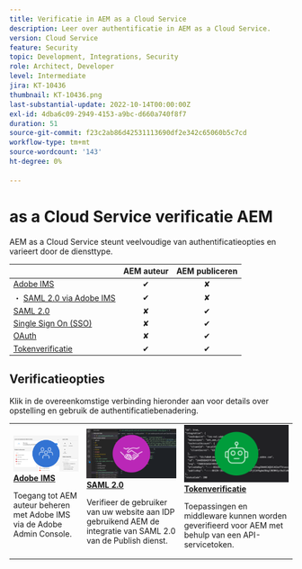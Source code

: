 ```yaml
---
title: Verificatie in AEM as a Cloud Service
description: Leer over authentificatie in AEM as a Cloud Service.
version: Cloud Service
feature: Security
topic: Development, Integrations, Security
role: Architect, Developer
level: Intermediate
jira: KT-10436
thumbnail: KT-10436.png
last-substantial-update: 2022-10-14T00:00:00Z
exl-id: 4dba6c09-2949-4153-a9bc-d660a740f8f7
duration: 51
source-git-commit: f23c2ab86d42531113690df2e342c65060b5c7cd
workflow-type: tm+mt
source-wordcount: '143'
ht-degree: 0%

---
```


# as a Cloud Service verificatie AEM

AEM as a Cloud Service steunt veelvoudige van authentificatieopties en varieert door de diensttype.

|                       | AEM auteur | AEM publiceren |
|-----------------------|:----------:|:-----------:|
| [Adobe IMS](../accessing/overview.md) | ✔ | ✘ |
| ・ [SAML 2.0 via Adobe IMS](https://experienceleague.adobe.com/docs/experience-manager-cloud-service/content/security/ims-support.html#how-to-set-up) | ✔ | ✘ |
| [SAML 2.0](./saml-2-0.md) | ✘ | ✔ |
| [Single Sign On (SSO)](https://experienceleague.adobe.com/docs/experience-manager-cloud-service/content/sites/authoring/personalization/user-and-group-sync-for-publish-tier.html#integration-with-an-idp) | ✘ | ✔ |
| [OAuth](https://experienceleague.adobe.com/docs/experience-manager-cloud-service/content/sites/authoring/personalization/user-and-group-sync-for-publish-tier.html#integration-with-an-idp) | ✘ | ✔ |
| [Tokenverificatie](../../headless-tutorial/authentication/overview.md) | ✔ | ✔ |

## Verificatieopties

Klik in de overeenkomstige verbinding hieronder aan voor details over opstelling en gebruik de authentificatiebenadering.

<table>
  <tr>
   <td>
      <a  href="../accessing/overview.md"><img alt="Adobe IMS" src="./assets/card--adobe-ims.png"/></a>
      <div><strong><a href="../accessing/overview.md">Adobe IMS</a></strong></div>
      <p>
          Toegang tot AEM auteur beheren met Adobe IMS via de Adobe Admin Console.
      </p>
    </td>   
   <td>
      <a  href="./saml-2-0.md"><img alt="SAML 2.0" src="./assets/card--saml-2-0.png"/></a>
      <div><strong><a href="./saml-2-0.md">SAML 2.0</a></strong></div>
      <p>
        Verifieer de gebruiker van uw website aan IDP gebruikend AEM de integratie van SAML 2.0 van de Publish dienst.
      </p>
    </td>   
   <td>
      <a  href="../../headless-tutorial/authentication/overview.md"><img alt="Token" src="./assets/card--token.png"/></a>
      <div><strong><a href="../../headless-tutorial/authentication/overview.md">Tokenverificatie</a></strong></div>
      <p>
        Toepassingen en middleware kunnen worden geverifieerd voor AEM met behulp van een API-servicetoken.
      </p>
    </td>   
  </tr>
</table>
